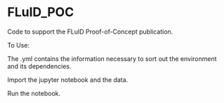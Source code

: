 # FLuID_POC
Code to support the FLuID Proof-of-Concept publication.

To Use:

The .yml contains the information necessary to sort out the environment and its dependencies. 

Import the jupyter notebook and the data.

Run the notebook.
